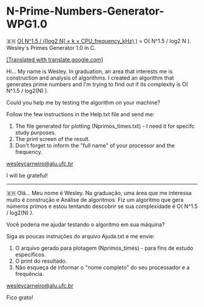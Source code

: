 # N-Prime-Numbers-Generator-WPG1.0
🇧🇷 [O( N^1.5 / ([log2 N] × k × CPU_frequency_kHz) )](https://drive.google.com/drive/u/1/folders/1WmZ8R-ODHwwd0fHH7YJKG0q2-fnglXUL) = O( N^1.5 / log2 N ).
Wesley´s Primes Generator 1.0 in C.

[[Translated with translate.google.com]](https://translate.google.com.br/?hl=pt-BR&sl=pt&tl=en&text=Ol%C3%A1...%20Meu%20nome%20%C3%A9%20Wesley.%20Na%20gradua%C3%A7%C3%A3o%2C%20uma%20%C3%A1rea%20que%20me%20interessa%20muito%20%C3%A9%20constru%C3%A7%C3%A3o%20e%20An%C3%A1lise%20de%20algoritmos.%0AFiz%20um%20algoritmo%20que%20gera%20n%C3%BAmeros%20primos%20e%20estou%20tentando%20descobrir%20se%20sua%20complexidade%20%C3%A9%20O(%20N%5E1.5%20%2F%20log2(N)%20).%0A%0AVoc%C3%AA%20poderia%20me%20ajudar%20testando%20o%20algoritmo%20em%20sua%20m%C3%A1quina%3F%0A%0ASiga%20as%20poucas%20instru%C3%A7%C3%B5es%20do%20arquivo%20Ajuda.txt%20e%20me%20envie%3A%0A1.%20O%20arquivo%20txt%20que%20foi%20gerado%20para%20plotagem%0A2.%20O%20print%20do%20resultado.%0A%0Awesleyalves11%40gmail.com%0AFicarei%20grato!%0A&op=translate)

Hi... My name is Wesley. In graduation, an area that interests me is construction and analysis of algorithms.
I created an algorithm that generates prime numbers and I'm trying to find out if its complexity is O( N^1.5 / log2(N) ).

Could you help me by testing the algorithm on your machine?

Follow the few instructions in the Help.txt file and send me:
1. The file generated for plotting (Nprimos_times.txt)  - I need it for specifc study purposes.
2. The print screen of the result.
3. Don't forget to inform the "full name" of your processor and the frequency.

wesleycarneiro@alu.ufc.br

I will be grateful!

------------------------------------
🇧🇷 Olá... Meu nome é Wesley. Na graduação, uma área que me interessa muito é construção e Análise de algoritmos.
Fiz um algoritmo que gera números primos e estou tentando descobrir se sua complexidade é O( N^1.5 / log2(N) ).

Você poderia me ajudar testando o algoritmo em sua máquina?

Siga as poucas instruções do arquivo Ajuda.txt e me envie:
1. O arquivo gerado para plotagem (Nprimos_times) - para fins de estudo específicos.
2. O print do resultado.
3. Não esqueça de informar o "nome completo" do seu processador e a frequência.

wesleycarneiro@alu.ufc.br

Fico grato!


